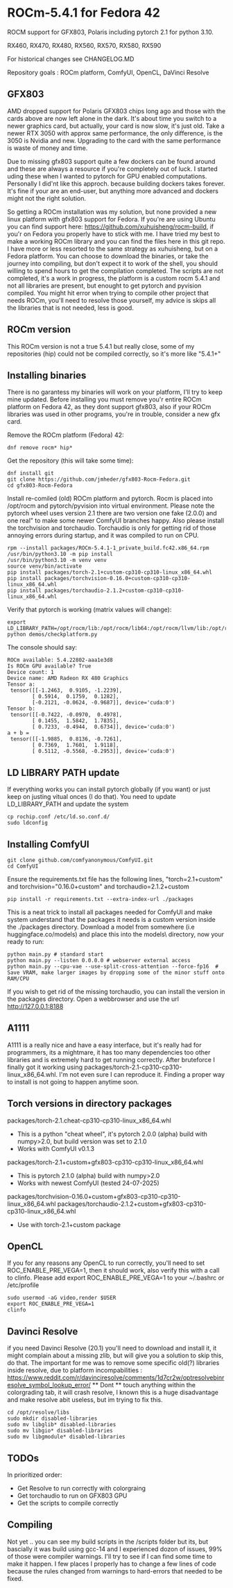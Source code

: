# ROCm-5.4.1 for Fedora 42 

ROCM support for GFX803, Polaris including pytorch 2.1 for python 3.10.

RX460, RX470, RX480, RX560, RX570, RX580, RX590

For historical changes see CHANGELOG.MD

Repository goals : ROCm platform, ComfyUI, OpenCL, DaVinci Resolve

## GFX803

AMD dropped support for Polaris GFX803 chips long ago and those with the cards above are now left alone in the dark. It's about time 
you switch to a newer graphics card, but actually, your card is now slow, it's just old. Take a newer RTX 3050 with approx same performance, 
the only difference, is the 3050 is Nvidia and new. Upgrading to the card with the same performance is waste of money and time.

Due to missing gfx803 support quite a few dockers can be found around and these are always a resource if you're completely out of luck.
I started uding these when I wanted to pytorch for GPU enabled computations. Personally I did'nt like this approch. because building dockers
takes forever. It's fine if your are an end-user, but anything more advanced and dockers might not the right solution.

So getting a ROCm installation was my solution, but none provided a new linux platform with gfx803 support for Fedora. If you're are using Ubuntu 
you can find support here: https://github.com/xuhuisheng/rocm-build, if you'r on Fedora you properly have to stick with me. I have tried my 
best to make a working ROCm library and you can find the files here in this git repo. I have more or less resorted to the same strategy as 
xuhuisheng, but on a Fedora platform. You can choose to download the binaries, or take the journey into compiling, but don't expect it to work 
of the shell, you should willing to spend hours to get the compilation completed. The scripts are not completed, it's a work in progress, the
platform is a custom rocm 5.4.1 and not all libraries are present, but enought to get pytorch and pyvision compiled. You might hit error when 
trying to compile other project that needs ROCm, you'll need to resolve those yourself, my advice is skips all the libraries that is not needed, 
less is good.

## ROCm version

This ROCm version is not a true 5.4.1 but really close, some of my repositories (hip) could not be compiled correctly, so it's more like "5.4.1+"

## Installing binaries

There is no garantess my binaries will work on your platform, I'll try to keep mine updated. Before installing you must remove you'r entire
ROCm platform on Fedora 42, as they dont support gfx803, also if your ROCm libraries was used in other programs, you're in trouble, consider
a new gfx card.

Remove the ROCm platform (Fedora) 42:

```
dnf remove rocm* hip*
```

Get the repository (this will take some time):

```
dnf install git
git clone https://github.com/jmheder/gfx803-Rocm-Fedora.git
cd gfx803-Rocm-Fedora
```


Install re-comiled (old) ROCm platform and pytorch. Rocm is placed into /opt/rocm and pytorch/pyvision into virtual environment. Please note
the pytorch wheel uses version 2.1 there are two version one fake (2.0.0) and one real" to make some newer ComfyUI branches happy. Also
please install the torchvision and torchaudio. Torchaudio is only for getting rid of those annoying errors during startup, and it was
compiled to run on CPU.


```
rpm --install packages/ROCm-5.4.1-1_private_build.fc42.x86_64.rpm 
/usr/bin/python3.10 -m pip install
/usr/bin/python3.10 -m venv venv
source venv/bin/activate
pip install packages/torch-2.1+custom-cp310-cp310-linux_x86_64.whl
pip install packages/torchvision-0.16.0+custom-cp310-cp310-linux_x86_64.whl
pip install packages/torchaudio-2.1.2+custom-cp310-cp310-linux_x86_64.whl
```

Verify that pytorch is working (matrix values will change):

```
export LD_LIBRARY_PATH=/opt/rocm/lib:/opt/rocm/lib64:/opt/rocm/llvm/lib:/opt/rocm/hip/lib:$LD_LIBRARY_PATH
python demos/checkplatform.py

```

The console should say:

```
ROCm available: 5.4.22802-aaa1e3d8
Is ROCm GPU available? True
Device count: 1
Device name: AMD Radeon RX 480 Graphics
Tensor a:
 tensor([[-1.2463,  0.9105, -1.2239],
        [ 0.5914,  0.1759,  0.1282],
        [-0.2121, -0.0624, -0.9687]], device='cuda:0')
Tensor b:
 tensor([[-0.7422, -0.0970,  0.4978],
        [ 0.1455,  1.5842,  1.7835],
        [ 0.7233, -0.4944,  0.6734]], device='cuda:0')
a + b =
 tensor([[-1.9885,  0.8136, -0.7261],
        [ 0.7369,  1.7601,  1.9118],
        [ 0.5112, -0.5568, -0.2953]], device='cuda:0')
```


## LD LIBRARY PATH update 

If everything works you can install pytorch globally (if you want) or just keep on justing vitual onces (I do that). You need to update LD_LIBRARY_PATH and update the system

```
cp rochip.conf /etc/ld.so.conf.d/
sudo ldconfig
```


## Installing ComfyUI 

```
git clone github.com/comfyanonymous/ComfyUI.git
cd ComfyUI
```

Ensure the requirements.txt file has the following lines, "torch=2.1+custom" and torchvision="0.16.0+custom" and torchaudio=2.1.2+custom

```
pip install -r requirements.txt --extra-index-url ./packages
```

This is a neat trick to install all packages needed for ComfyUI and make system understand that the packages it needs is a custom version inside the ./packages directory.
Download a model from somewhere (i.e huggingface.co/models) and place this into the models\ directory, now your ready to run:


```
python main.py # standard start
python main.py --listen 0.0.0.0 # webserver external access
python main.py --cpu-vae --use-split-cross-attention --force-fp16  # Save VRAM, make larger images by dropping some of the minor stuff onto RAM/CPU
```

If you wish to get rid of the missing torchaudio, you can install the version in the packages directory. Open a webbrowser and use the url http://127.0.0.1:8188


## A1111

A1111 is a really nice and have a easy interface, but it's really had for programmers, its a mightmare, it has too many dependencies too other libraries and is extremely hard to get running correctly. After bruteforce I finally got it working using packages/torch-2.1-cp310-cp310-linux_x86_64.whl. I'm not even sure I can reproduce it. Finding a proper way to install is not going to happen anytime soon.

## Torch versions in directory packages

packages/torch-2.1.cheat-cp310-cp310-linux_x86_64.whl
- This is a python "cheat wheel", it's pytorch 2.0.0 (alpha) build with numpy>2.0, but build version was set to 2.1.0
- Works with ComfyUI v0.1.3

packages/torch-2.1+custom+gfx803-cp310-cp310-linux_x86_64.whl
- This is pytorch 2.1.0 (alpha) build with numpy>2.0
- Works with newest ComfyUI (tested 24-07-2025)

packages/torchvision-0.16.0+custom+gfx803-cp310-cp310-linux_x86_64.whl
packages/torchaudio-2.1.2+custom+gfx803-cp310-cp310-linux_x86_64.whl
- Use with torch-2.1+custom package


## OpenCL

If you for any reasons any OpenCL to run correctly, you'll need to set ROC_ENABLE_PRE_VEGA=1, then it should work, also verify this with a call to clinfo.
Please add export ROC_ENABLE_PRE_VEGA=1 to your ~/.bashrc or /etc/profile

```
sudo usermod -aG video,render $USER
export ROC_ENABLE_PRE_VEGA=1 
clinfo
```

## Davinci Resolve

if you need Davinci Resolve (20.1) you'll need to download and install it, it might complain about a missing zlib, but will give you a solution to skip this, do that.
The important for me was to remove some specific old(?) libraries inside resolve, due to platform incompabilities : https://www.reddit.com/r/davinciresolve/comments/1d7cr2w/optresolvebinresolve_symbol_lookup_error/
** Dont ** touch anything within the colorgrading tab, it will crash resolve, I known this is a huge disadvantage and make resolve abit useless, but im trying to fix this.


```
cd /opt/resolve/libs
sudo mkdir disabled-libraries
sudo mv libglib* disabled-libraries
sudo mv libgio* disabled-libraries
sudo mv libgmodule* disabled-libraries
```

## TODOs

In prioritized order:

* Get Resolve to run correctly with colorgraing
* Get torchaudio to run on GFX803 GPU
* Get the scripts to compile correctly

## Compiling

Not yet .. you can see my build scripts in the /scripts folder but its, but bascially it was build using gcc-14 and I experienced 
dozon of issues, 99% of those were compiler warnings. I'll try to see if I can find some time to make it happen. I few places I properly has to change a few lines of 
code because the rules changed from warnings to hard-errors that needed to be fixed.




